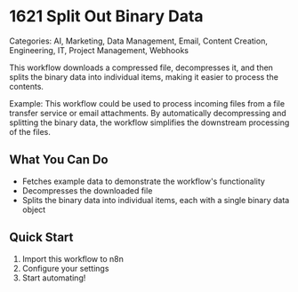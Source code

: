 # 1621 Split Out Binary Data

Categories: AI, Marketing, Data Management, Email, Content Creation, Engineering, IT, Project Management, Webhooks

This workflow downloads a compressed file, decompresses it, and then splits the binary data into individual items, making it easier to process the contents.

Example: This workflow could be used to process incoming files from a file transfer service or email attachments. By automatically decompressing and splitting the binary data, the workflow simplifies the downstream processing of the files.

## What You Can Do
- Fetches example data to demonstrate the workflow's functionality
- Decompresses the downloaded file
- Splits the binary data into individual items, each with a single binary data object

## Quick Start
1. Import this workflow to n8n
2. Configure your settings
3. Start automating!


